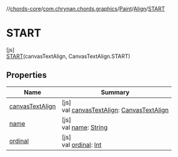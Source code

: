 //[chords-core](../../../../../index.md)/[com.chrynan.chords.graphics](../../../index.md)/[Paint](../../index.md)/[Align](../index.md)/[START](index.md)

# START

[js]\
[START](index.md)(canvasTextAlign, CanvasTextAlign.START)

## Properties

| Name | Summary |
|---|---|
| [canvasTextAlign](../canvas-text-align.md) | [js]<br>val [canvasTextAlign](../canvas-text-align.md): [CanvasTextAlign](https://kotlinlang.org/api/latest/jvm/stdlib/org.w3c.dom/-canvas-text-align/index.html) |
| [name](../../-fill-rule/-e-v-e-n_-o-d-d/index.md#-372974862%2FProperties%2F-844443233) | [js]<br>val [name](../../-fill-rule/-e-v-e-n_-o-d-d/index.md#-372974862%2FProperties%2F-844443233): [String](https://kotlinlang.org/api/latest/jvm/stdlib/kotlin/-string/index.html) |
| [ordinal](../../-fill-rule/-e-v-e-n_-o-d-d/index.md#-739389684%2FProperties%2F-844443233) | [js]<br>val [ordinal](../../-fill-rule/-e-v-e-n_-o-d-d/index.md#-739389684%2FProperties%2F-844443233): [Int](https://kotlinlang.org/api/latest/jvm/stdlib/kotlin/-int/index.html) |
